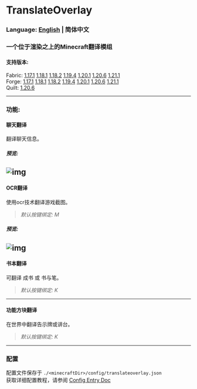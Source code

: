 # TranslateOverlay
### Language: [English](https://github.com/PlumeIS/TranslateOverlay/blob/1.21/README.md) | 简体中文
### 一个位于渲染之上的Minecraft翻译模组

#### 支持版本:   
Fabric: [1.17.1]() [1.18.1]() [1.18.2]() [1.19.4]() [1.20.1]() [1.20.6]() [1.21.1]()   
Forge: [1.17.1]() [1.18.1]() [1.18.2]() [1.19.4]() [1.20.1]() [1.20.6]() [1.21.1]()   
Quilt: [1.20.6]()   

---

### 功能:
#### 聊天翻译
翻译聊天信息。   

##### *预览:*
![img](https://plumeis.github.io/img/tov1.png)
---
#### OCR翻译
使用ocr技术翻译游戏截图。   
> *默认按键绑定: M*   

##### *预览:*
![img](https://plumeis.github.io/img/tov2.png)
----
#### 书本翻译
可翻译 成书 或 书与笔。   
> *默认按键绑定: K*   
----
#### 功能方块翻译
在世界中翻译告示牌或讲台。   
> *默认按键绑定: K*   
----

### 配置
配置文件保存于 `./<minecraftDir>/config/translateoverlay.json`   
获取详细配置教程，请参阅 [Config Entry Doc]()
